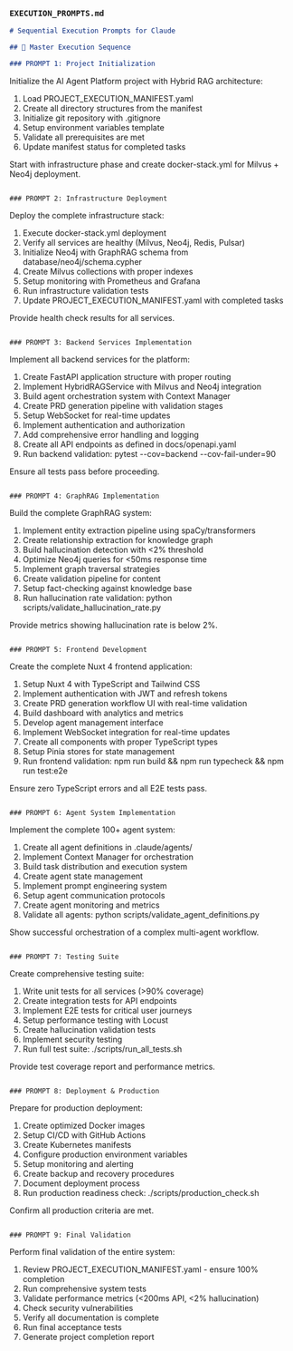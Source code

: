 ### `EXECUTION_PROMPTS.md`

```markdown
# Sequential Execution Prompts for Claude

## 🎯 Master Execution Sequence

### PROMPT 1: Project Initialization
```

Initialize the AI Agent Platform project with Hybrid RAG architecture:

1. Load PROJECT_EXECUTION_MANIFEST.yaml
2. Create all directory structures from the manifest
3. Initialize git repository with .gitignore
4. Setup environment variables template
5. Validate all prerequisites are met
6. Update manifest status for completed tasks

Start with infrastructure phase and create docker-stack.yml for Milvus + Neo4j deployment.

```

### PROMPT 2: Infrastructure Deployment
```

Deploy the complete infrastructure stack:

1. Execute docker-stack.yml deployment
2. Verify all services are healthy (Milvus, Neo4j, Redis, Pulsar)
3. Initialize Neo4j with GraphRAG schema from database/neo4j/schema.cypher
4. Create Milvus collections with proper indexes
5. Setup monitoring with Prometheus and Grafana
6. Run infrastructure validation tests
7. Update PROJECT_EXECUTION_MANIFEST.yaml with completed tasks

Provide health check results for all services.

```

### PROMPT 3: Backend Services Implementation
```

Implement all backend services for the platform:

1. Create FastAPI application structure with proper routing
2. Implement HybridRAGService with Milvus and Neo4j integration
3. Build agent orchestration system with Context Manager
4. Create PRD generation pipeline with validation stages
5. Setup WebSocket for real-time updates
6. Implement authentication and authorization
7. Add comprehensive error handling and logging
8. Create all API endpoints as defined in docs/openapi.yaml
9. Run backend validation: pytest --cov=backend --cov-fail-under=90

Ensure all tests pass before proceeding.

```

### PROMPT 4: GraphRAG Implementation
```

Build the complete GraphRAG system:

1. Implement entity extraction pipeline using spaCy/transformers
2. Create relationship extraction for knowledge graph
3. Build hallucination detection with <2% threshold
4. Optimize Neo4j queries for <50ms response time
5. Implement graph traversal strategies
6. Create validation pipeline for content
7. Setup fact-checking against knowledge base
8. Run hallucination rate validation: python scripts/validate_hallucination_rate.py

Provide metrics showing hallucination rate is below 2%.

```

### PROMPT 5: Frontend Development
```

Create the complete Nuxt 4 frontend application:

1. Setup Nuxt 4 with TypeScript and Tailwind CSS
2. Implement authentication with JWT and refresh tokens
3. Create PRD generation workflow UI with real-time validation
4. Build dashboard with analytics and metrics
5. Develop agent management interface
6. Implement WebSocket integration for real-time updates
7. Create all components with proper TypeScript types
8. Setup Pinia stores for state management
9. Run frontend validation: npm run build && npm run typecheck && npm run test:e2e

Ensure zero TypeScript errors and all E2E tests pass.

```

### PROMPT 6: Agent System Implementation
```

Implement the complete 100+ agent system:

1. Create all agent definitions in .claude/agents/
2. Implement Context Manager for orchestration
3. Build task distribution and execution system
4. Create agent state management
5. Implement prompt engineering system
6. Setup agent communication protocols
7. Create agent monitoring and metrics
8. Validate all agents: python scripts/validate_agent_definitions.py

Show successful orchestration of a complex multi-agent workflow.

```

### PROMPT 7: Testing Suite
```

Create comprehensive testing suite:

1. Write unit tests for all services (>90% coverage)
2. Create integration tests for API endpoints
3. Implement E2E tests for critical user journeys
4. Setup performance testing with Locust
5. Create hallucination validation tests
6. Implement security testing
7. Run full test suite: ./scripts/run_all_tests.sh

Provide test coverage report and performance metrics.

```

### PROMPT 8: Deployment & Production
```

Prepare for production deployment:

1. Create optimized Docker images
2. Setup CI/CD with GitHub Actions
3. Create Kubernetes manifests
4. Configure production environment variables
5. Setup monitoring and alerting
6. Create backup and recovery procedures
7. Document deployment process
8. Run production readiness check: ./scripts/production_check.sh

Confirm all production criteria are met.

```

### PROMPT 9: Final Validation
```

Perform final validation of the entire system:

1. Review PROJECT_EXECUTION_MANIFEST.yaml - ensure 100% completion
2. Run comprehensive system tests
3. Validate performance metrics (<200ms API, <2% hallucination)
4. Check security vulnerabilities
5. Verify all documentation is complete
6. Run final acceptance tests
7. Generate project completion report

```

```
